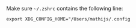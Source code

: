 Make sure `~/.zshrc` contains the following line:

```
export XDG_CONFIG_HOME="/Users/mathijs/.config
```
